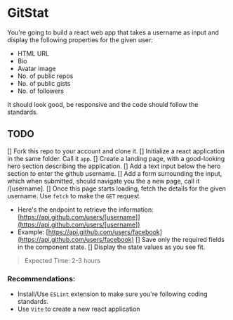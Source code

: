 # GitStat

You're going to build a react web app that takes a username as input and display the following properties for the given user:

- HTML URL
- Bio
- Avatar image
- No. of public repos
- No. of public gists
- No. of followers

It should look good, be responsive and the code should follow the standards.

## TODO

[] Fork this repo to your account and clone it.
[] Initialize a react application in the same folder. Call it `app`.
[] Create a landing page, with a good-looking hero section describing the application.
[] Add a text input below the hero section to enter the github username.
[] Add a form surrounding the input, which when submitted, should navigate you the a new page, call it /[username].
[] Once this page starts loading, fetch the details for the given username. Use `fetch` to make the `GET` request.

- Here's the endpoint to retrieve the information: [https://api.github.com/users/[username]](https://api.github.com/users/[username])
- Example: [https://api.github.com/users/facebook](https://api.github.com/users/facebook)
  [] Save only the required fields in the component state.
  [] Display the state values as you see fit.

> Expected Time: 2-3 hours

### Recommendations:

- Install/Use `ESLint` extension to make sure you're following coding standards.
- Use `Vite` to create a new react application
